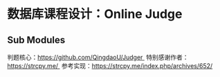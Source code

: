# 数据库课程设计：Online Judge

## Sub Modules

判题核心：https://github.com/QingdaoU/Judger  特别感谢作者：https://strcpy.me/  参考实现：https://strcpy.me/index.php/archives/652/
